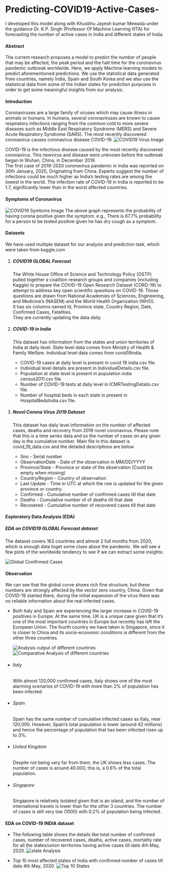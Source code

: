 # Predicting-COVID19-Active-Cases-
I developed this model along with Khusbhu Jayesh kumar Mewada under the guidance Dr. K.P. Singh (Professor Of Machine Learning IIITA) for forecasting the number of active cases in India and different states of India.

#### Abstract
The current research proposes a model to predict the number of people that may be affected, the peak
period and the halt time for the coronavirus pandemic outbreak worldwide. Here, we apply Machine
learning models to predict aforementioned predictions. We use the statistical data generated from
countries, namely India, Spain and South Korea and we also use the statistical data from some of
the Indian states for prediction purposes in order to get some meaningful insights from our analysis.

#### Introduction
Coronaviruses are a large family of viruses which may cause illness in animals or humans. In
humans, several coronaviruses are known to cause respiratory infections ranging from the common
cold to more severe diseases such as Middle East Respiratory Syndrome (MERS) and Severe Acute
Respiratory Syndrome (SARS). The most recently discovered coronavirus causes coronavirus disease
COVID-19.
![COVID19 Virus Image](https://github.com/shivamkasat/Predicting-COVID19-Active-Cases-/blob/master/ProjectDetails/corona_0.jpeg?raw=true)

COVID-19 is the infectious disease caused by the most recently discovered coronavirus. This newvirus and disease were unknown before the outbreak began in Wuhan, China, in December 2019.<br />
The first case of 2019-2020 coronavirus pandemic in India was reported on 30th January, 2020,
Originating from China. Experts suggest the number of infections could be much higher as India’s
testing rates are among the lowest in the world. The infection rate of COVID-19 in India is reported
to be 1.7, significantly lower than in the worst affected countries.

#### Symptoms of Coronavirus
![COVID19 Symtoms Image](https://github.com/shivamkasat/Predicting-COVID19-Active-Cases-/blob/master/ProjectDetails/corona_1_symptoms.png?raw=true)
The above graph represents the probability of having corona positive given the symptom. e.g., There
is 67.7% probability for a person to be tested positive given he has dry cough as a symptom.

#### Datasets
We have used multiple dataset for our analysis and prediction task, which were taken from kaggle.com
1. ##### COVID19 GLOBAL Forecast
    The White House Office of Science and Technology Policy (OSTP) pulled together a coalition research groups and companies (including Kaggle) to prepare the COVID-19 Open Research Dataset (CORD-19) to attempt to address key open scientific questions on COVID-19.
    Those questions are drawn from National Academies of Sciences, Engineering, and Medicine’s
    (NASEM) and the World Health Organization (WHO).<br />
    It has six columns named Id, Province state, Country Region, Date, Confirmed Cases, Fatalities. <br /> 
    They are currently updating the data daily.
2. ##### COVID-19 in India
    This dataset has information from the states and union territories of India at daily level.
    State level data comes from Ministry of Health & Family Welfare. Individual level data comes
    from covid19india. <br />
    * COVID-19 cases at daily level is present in covid 19 india.csv file.
    * Individual level details are present in IndividualDetails.csv file.
    * Population at state level is present in population india census2011.csv file.
    * Number of COVID-19 tests at daily level in ICMRTestingDetails.csv file.
    * Number of hospital beds in each state in present in HospitalBedsIndia.csv file.

3. ##### Novel Corona Virus 2019 Dataset
    This dataset has daily level information on the number of affected cases, deaths and recovery from 2019 novel coronavirus. Please note that this is a time series data and so the number of 
    cases on any given day is the cumulative number.
    Main file in this dataset is covid_19_data.csv and the detailed descriptions are below
    * Sno - Serial number
    * ObservationDate - Date of the observation in MM/DD/YYYY
    * Province/State - Province or state of the observation (Could be empty when missing)
    * Country/Region - Country of observation
    * Last Update - Time in UTC at which the row is updated for the given province or country.
    * Confirmed - Cumulative number of confirmed cases till that date
    * Deaths - Cumulative number of of deaths till that date
    * Recovered - Cumulative number of recovered cases till that date
#### Exploratory Data Analysis (EDA)
 ##### EDA on COVID19 GLOBAL Forecast dataset
 The dataset covers 163 countries and almost 2 full months from 2020, which is enough data toget some clues about the pandemic. We will see a few plots of the worldwide tendency to see if we can extract some insights: <br />   
 
 ![Global Conifirmed Cases](https://github.com/shivamkasat/Predicting-COVID19-Active-Cases-/blob/master/ProjectDetails/corona_2_global_cases.png?raw=true)

#### Observation

We can see that the global curve shows rich fine structure, but these numbers are strongly affected by the vector zero country, China.  Given that COVID-19 started there, during the initial expansion of the virus there was no reliable information about the real infected cases.
  
  * Both Italy and Spain are experiencing the larger increase in COVID-19 positives in Europe. At the same time, UK is a unique case        given that it’s one of the most important countries in Europe but recently has left the European Union. The fourth country we have      taken is Singapore, since it is closer to China and its socio-economic conditions is different from the other three countries.
    
    ![Analysis output of different countries](https://github.com/shivamkasat/Predicting-COVID19-Active-Cases-/blob/master/ProjectDetails/corona_3_countries.png?raw=true)
    ![Comparative Analysis of different countries](https://github.com/shivamkasat/Predicting-COVID19-Active-Cases-/blob/master/ProjectDetails/corona_4_countries.png?raw=true)

* ###### Italy
    With almost 120,000 confirmed cases, Italy shows one of the most alarming scenarios of COVID-19 with more than 2% of population has     been infected.

* ###### Spain
    Spain has the same number of cumulative infected cases as Italy, near 120,000. However, Spain’s total population is lower (around 42     millions) and hence the percentage of
    population that has been infected rises up to 3%.

* ###### United Kingdom
    Despite not being very far from them, the UK shows less cases. The number of cases is around 40.000, this is, a 0.6% of the total       population.

* ###### Singapore
    Singapore is relatively isolated given that is an island, and the number of international travels is lower than for the other 3         countries. The number of cases is still very low (1000)
    with 0.2% of population being infected.

#### EDA on COVID-19 INDIA dataset
    
   * The following table shows the details like total number of confirmed cases, number of recovered
    cases, deaths, active cases, mortality rate for all the states/union territories having active cases
    till date 4th May, 2020.
    ![state Analysis](https://github.com/shivamkasat/Predicting-COVID19-Active-Cases-/blob/master/ProjectDetails/corona_10_states.png?raw=true)
    
   * Top 10 most affected states of India with confirmed number of cases till date 4th May, 2020.
    ![Top 10 States](https://github.com/shivamkasat/Predicting-COVID19-Active-Cases-/blob/master/ProjectDetails/corona_11_topstates.png?raw=true)


